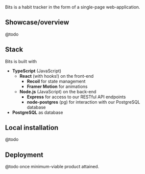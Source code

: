 Bits is a habit tracker in the form of a single-page web-application.

## Showcase/overview
@todo

## Stack
Bits is built with

- __TypeScript__ (JavaScript)
    - __React__ (with hooks!) on the front-end
        - __Recoil__ for state management
        - __Framer Motion__ for animations
    - __Node.js__ (JavaScript) on the back-end
        - __Express__ for access to our RESTful API endpoints
        - __node-postgres__ (pg) for interaction with our PostgreSQL database
- __PostgreSQL__ as database
        
## Local installation
@todo

## Deployment
@todo once minimum-viable product attained.